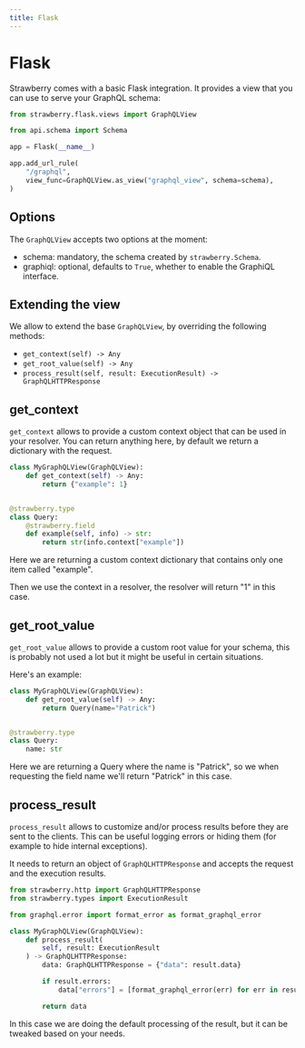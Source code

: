 ```yaml
---
title: Flask
---
```


# Flask

Strawberry comes with a basic Flask integration. It provides a view that you can
use to serve your GraphQL schema:

```python
from strawberry.flask.views import GraphQLView

from api.schema import Schema

app = Flask(__name__)

app.add_url_rule(
    "/graphql",
    view_func=GraphQLView.as_view("graphql_view", schema=schema),
)
```

## Options

The `GraphQLView` accepts two options at the moment:

- schema: mandatory, the schema created by `strawberry.Schema`.
- graphiql: optional, defaults to `True`, whether to enable the GraphiQL
  interface.

## Extending the view

We allow to extend the base `GraphQLView`, by overriding the following methods:

- `get_context(self) -> Any`
- `get_root_value(self) -> Any`
- `process_result(self, result: ExecutionResult) -> GraphQLHTTPResponse`

## get_context

`get_context` allows to provide a custom context object that can be used in your
resolver. You can return anything here, by default we return a dictionary with
the request.

```python
class MyGraphQLView(GraphQLView):
    def get_context(self) -> Any:
        return {"example": 1}


@strawberry.type
class Query:
    @strawberry.field
    def example(self, info) -> str:
        return str(info.context["example"])
```

Here we are returning a custom context dictionary that contains only one item
called "example".

Then we use the context in a resolver, the resolver will return "1" in this
case.

## get_root_value

`get_root_value` allows to provide a custom root value for your schema, this is
probably not used a lot but it might be useful in certain situations.

Here's an example:

```python
class MyGraphQLView(GraphQLView):
    def get_root_value(self) -> Any:
        return Query(name="Patrick")


@strawberry.type
class Query:
    name: str
```

Here we are returning a Query where the name is "Patrick", so we when requesting
the field name we'll return "Patrick" in this case.

## process_result

`process_result` allows to customize and/or process results before they are sent
to the clients. This can be useful logging errors or hiding them (for example to
hide internal exceptions).

It needs to return an object of `GraphQLHTTPResponse` and accepts the request
and the execution results.

```python
from strawberry.http import GraphQLHTTPResponse
from strawberry.types import ExecutionResult

from graphql.error import format_error as format_graphql_error

class MyGraphQLView(GraphQLView):
    def process_result(
        self, result: ExecutionResult
    ) -> GraphQLHTTPResponse:
        data: GraphQLHTTPResponse = {"data": result.data}

        if result.errors:
            data["errors"] = [format_graphql_error(err) for err in result.errors]

        return data
```

In this case we are doing the default processing of the result, but it can
be tweaked based on your needs.
